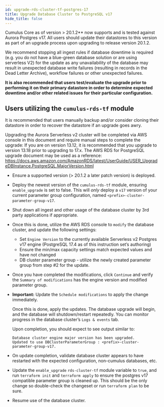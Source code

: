 ```yaml
---
id: upgrade-rds-cluster-tf-postgres-17
title: Upgrade Database Cluster to PostgreSQL v17
hide_title: false
---
```


Cumulus Core as of version > 20.1.2** now supports and is tested against Aurora Postgres v17.   All users should update their datastores to this version as part of an upgrade process upon upgrading to release version 20.1.2.

We recommend stopping all ingest rules if database downtime is required (e.g. you do not have a blue-green database solution or are using serverless V2) for the update  as any unavailability of the database may result in unexpected database write failures (resulting in records in the Dead Letter Archive), workflow failures or other unexpected failures.

**It is also recommended that users test/evaluate the upgrade prior to performing it on their primary datastore in order to determine expected downtime and/or other related issues for their particular configuration.**

## Users utilizing the `cumulus-rds-tf` module

It is recommended that users manually backup and/or consider cloning their datastore in order to recover the datastore if an upgrade goes awry.

Upgrading the Aurora Serverless v2 cluster will be completed via AWS console in this document and require manual steps to complete the upgrade:
If you are on version 13.12, it is recommended that you upgrade to version 13.18 prior to upgrading to 17.x. The AWS RDS for PostgreSQL upgrade document may be used as a reference:
<https://docs.aws.amazon.com/AmazonRDS/latest/UserGuide/USER_UpgradeDBInstance.PostgreSQL.MajorVersion.html>

- Ensure a supported version (> 20.1.2 a later patch version) is deployed.
- Deploy the newest version of the `cumulus-rds-tf` module, ensuring `enable_upgrade` is set to false.   This will *only* deploy a `v17` version of your current parameter group configuration, named `<prefix>-cluster-parameter-group-v17`.
- Shut down all ingest and other usage of the database cluster by 3rd party applications if appropriate.
- Once this is done, utilize the AWS RDS console to `modify` the database cluster, and update the following settings:
  - Set `Engine Version`  to the currently available Serverless v2 Postgres v17 engine (PostgreSQL 17.4 as of this instruction set’s authoring)
  - Ensure the min/max capacity settings match expected values and have not changed
  - DB cluster parameter group - utilize the newly created parameter group from step #2 for the update.
- Once you have completed the modifications, click `Continue` and verify the `Summary of modifications` has the engine version and modified parameter group.
- **Important:** Update the `Schedule modifications` to apply the change immediately.

    Once this is done, apply the updates. The database upgrade will begin, and the database will shutdown/restart repeatedly.    You can monitor progress in the database cluster’s `Logs & events` tab.

    Upon completion, you should expect to see output similar to:

    ```text
    Database cluster engine major version has been upgraded.
    Updated to use DBClusterParameterGroup : <prefix>-cluster-parameter-group-v17.
    ```

- On update completion, validate database cluster appears to have restarted with the expected configuration, non-cumulus databases, etc.
- Update the `enable_upgrade` `rds-cluster-tf` module variable to `true`, and run `terraform init` and `terraform apply` to ensure the postgres v17 compatible parameter group is cleaned up. This should be the only change so double-check the changeset or run `terraform plan` to be sure.
- Resume use of the database cluster.
